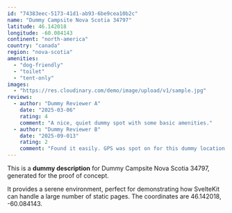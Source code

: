 ```yaml
---
id: "74383eec-5173-41d1-ab93-6be9cea10b2c"
name: "Dummy Campsite Nova Scotia 34797"
latitude: 46.142018
longitude: -60.084143
continent: "north-america"
country: "canada"
region: "nova-scotia"
amenities:
  - "dog-friendly"
  - "toilet"
  - "tent-only"
images:
  - "https://res.cloudinary.com/demo/image/upload/v1/sample.jpg"
reviews:
  - author: "Dummy Reviewer A"
    date: "2025-03-06"
    rating: 4
    comment: "A nice, quiet dummy spot with some basic amenities."
  - author: "Dummy Reviewer B"
    date: "2025-09-013"
    rating: 2
    comment: "Found it easily. GPS was spot on for this dummy location."
---
```


This is a **dummy description** for Dummy Campsite Nova Scotia 34797, generated for the proof of concept.

It provides a serene environment, perfect for demonstrating how SvelteKit can handle a large number of static pages. The coordinates are 46.142018, -60.084143.
